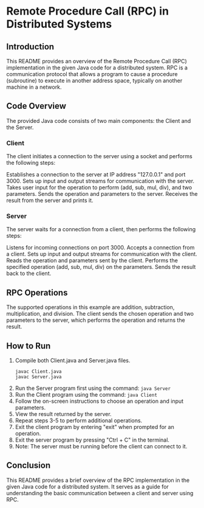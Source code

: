 <h1>Remote Procedure Call (RPC) in Distributed Systems</h1>

<h2>Introduction</h2>
This README provides an overview of the Remote Procedure Call (RPC) implementation in the given Java code for a distributed system. RPC is a communication protocol that allows a program to cause a procedure (subroutine) to execute in another address space, typically on another machine in a network.

<h2>Code Overview</h2>
The provided Java code consists of two main components: the Client and the Server.

<h3>Client</h3>
The client initiates a connection to the server using a socket and performs the following steps:

Establishes a connection to the server at IP address "127.0.0.1" and port 3000.
Sets up input and output streams for communication with the server.
Takes user input for the operation to perform (add, sub, mul, div), and two parameters.
Sends the operation and parameters to the server.
Receives the result from the server and prints it.

<h3>Server</h3>
The server waits for a connection from a client, then performs the following steps:

Listens for incoming connections on port 3000.
Accepts a connection from a client.
Sets up input and output streams for communication with the client.
Reads the operation and parameters sent by the client.
Performs the specified operation (add, sub, mul, div) on the parameters.
Sends the result back to the client.

<h2>RPC Operations</h2>
The supported operations in this example are addition, subtraction, multiplication, and division. The client sends the chosen operation and two parameters to the server, which performs the operation and returns the result.

<h2>How to Run </h2>

1. Compile both Client.java and Server.java files.
    ```
    javac Client.java
    javac Server.java
    ```
2. Run the Server program first using the command:
    ```java Server```
4. Run the Client program using the command: 
    ```java Client```
5. Follow the on-screen instructions to choose an operation and input parameters.
6. View the result returned by the server.
7. Repeat steps 3-5 to perform additional operations.
8. Exit the client program by entering "exit" when prompted for an operation.
9. Exit the server program by pressing "Ctrl + C" in the terminal.
10. Note: The server must be running before the client can connect to it.

<h2>Conclusion</h2>
This README provides a brief overview of the RPC implementation in the given Java code for a distributed system. It serves as a guide for understanding the basic communication between a client and server using RPC.
